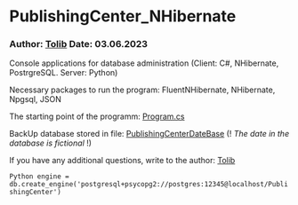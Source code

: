 # PublishingCenter_NHibernate
### Author: [Tolib](https://github.com/Tolib-Angle) Date: 03.06.2023
Console applications for database administration (Client: C#, NHibernate, PostrgreSQL. Server: Python)

Necessary packages to run the program: FluentNHibernate, NHibernate, Npgsql, JSON

The starting point of the programm: [Program.cs](https://github.com/Tolib-Angle/PublishingCenter_NHibernate/blob/main/Client/Program.cs)

BackUp database stored in file: [PublishingCenterDateBase](https://github.com/Tolib-Angle/PublishingCenter_NHibernate/blob/main/DateBaseBackUp.txt) (! _The date in the database is fictional_ !)

If you have any additional questions, write to the author: [Tolib](https://github.com/Tolib-Angle)

`Python engine = db.create_engine('postgresql+psycopg2://postgres:12345@localhost/PublishingCenter')`